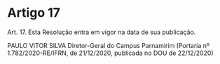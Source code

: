 # Artigo 17

Art. 17. Esta Resolução entra em vigor na data de sua publicação.

PAULO VITOR SILVA
Diretor-Geral do Campus Parnamirim
(Portaria nº 1.782/2020-RE/IFRN, de 21/12/2020, publicada no DOU de 22/12/2020)


